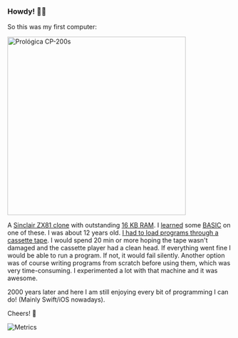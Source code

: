 ### Howdy! 👋🏻

So this was my first computer:

<img src="https://i.imgur.com/2q0flQc.jpg" width="400" alt="Prológica CP-200s">

A [Sinclair ZX81 clone](https://www.youtube.com/watch?v=SFAWHB2BKOg) with outstanding [16 KB RAM](https://www.google.com/url?sa=t&rct=j&q=&esrc=s&source=web&cd=&cad=rja&uact=8&ved=2ahUKEwiSwKGEp6_tAhWyy4UKHdN9B88QFjAHegQIEBAC&url=https%3A%2F%2Fk1.spdns.de%2FVintage%2FSinclair%2F80%2FClones%2FProlo%25CC%2581gica%252C%2520Brazil%2F&usg=AOvVaw2vsc7dd_lNfyYQU0yDWCGR). I [learned](https://i.imgur.com/1717IAm.jpg) some [BASIC](https://en.wikipedia.org/wiki/BASIC) on one of these. I was about 12 years old. [I had to load programs through a cassette tape](https://www.youtube.com/watch?v=BnHW-f5ayhs). I would spend 20 min or more hoping the tape wasn't damaged and the cassette player had a clean head. If everything went fine I would be able to run a program. If not, it would fail silently. Another option was of course writing programs from scratch before using them, which was very time-consuming. I experimented a lot with that machine and it was awesome.

2000 years later and here I am still enjoying every bit of programming I can do! (Mainly Swift/iOS nowadays).

Cheers! 🍻

![Metrics](https://metrics.lecoq.io/backslash-f?template=classic&base.header=0&base.activity=0&base.community=0&base.repositories=0&base.metadata=0&isocalendar=1&isocalendar.duration=full-year&config.timezone=Europe%2FBerlin)
